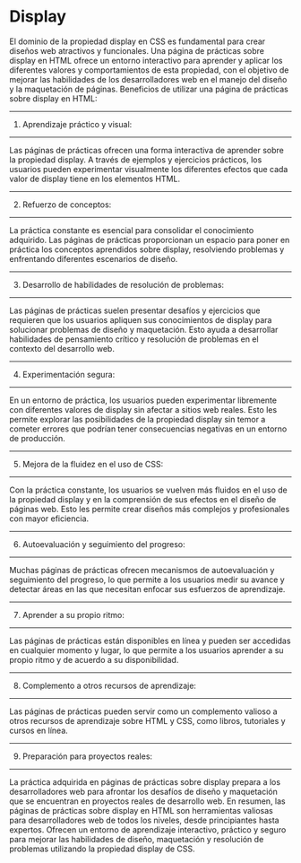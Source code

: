 # Display
El dominio de la propiedad display en CSS es fundamental para crear diseños web atractivos y funcionales. Una página de prácticas sobre display en HTML ofrece un entorno interactivo para aprender y aplicar los diferentes valores y comportamientos de esta propiedad, con el objetivo de mejorar las habilidades de los desarrolladores web en el manejo del diseño y la maquetación de páginas. Beneficios de utilizar una página de prácticas sobre display en HTML:

---------------------------------
1. Aprendizaje práctico y visual:
---------------------------------
Las páginas de prácticas ofrecen una forma interactiva de aprender sobre la propiedad display. A través de ejemplos y ejercicios prácticos, los usuarios pueden experimentar visualmente los diferentes efectos que cada valor de display tiene en los elementos HTML.

---------------------------------
2. Refuerzo de conceptos:
---------------------------------

La práctica constante es esencial para consolidar el conocimiento adquirido. Las páginas de prácticas proporcionan un espacio para poner en práctica los conceptos aprendidos sobre display, resolviendo problemas y enfrentando diferentes escenarios de diseño.

--------------------------------------------------------
3. Desarrollo de habilidades de resolución de problemas:
--------------------------------------------------------

Las páginas de prácticas suelen presentar desafíos y ejercicios que requieren que los usuarios apliquen sus conocimientos de display para solucionar problemas de diseño y maquetación. Esto ayuda a desarrollar habilidades de pensamiento crítico y resolución de problemas en el contexto del desarrollo web.

--------------------------------------------------------
4. Experimentación segura:
--------------------------------------------------------

En un entorno de práctica, los usuarios pueden experimentar libremente con diferentes valores de display sin afectar a sitios web reales. Esto les permite explorar las posibilidades de la propiedad display sin temor a cometer errores que podrían tener consecuencias negativas en un entorno de producción.

--------------------------------------------------------
5. Mejora de la fluidez en el uso de CSS:
--------------------------------------------------------

Con la práctica constante, los usuarios se vuelven más fluidos en el uso de la propiedad display y en la comprensión de sus efectos en el diseño de páginas web. Esto les permite crear diseños más complejos y profesionales con mayor eficiencia.

---------------------------------------------
6. Autoevaluación y seguimiento del progreso:
----------------------------------------------

Muchas páginas de prácticas ofrecen mecanismos de autoevaluación y seguimiento del progreso, lo que permite a los usuarios medir su avance y detectar áreas en las que necesitan enfocar sus esfuerzos de aprendizaje.

-------------------------------
7. Aprender a su propio ritmo:
-------------------------------

Las páginas de prácticas están disponibles en línea y pueden ser accedidas en cualquier momento y lugar, lo que permite a los usuarios aprender a su propio ritmo y de acuerdo a su disponibilidad.

-----------------------------------------------
8. Complemento a otros recursos de aprendizaje:
----------------------------------------------

Las páginas de prácticas pueden servir como un complemento valioso a otros recursos de aprendizaje sobre HTML y CSS, como libros, tutoriales y cursos en línea.

--------------------------------------
9. Preparación para proyectos reales:
--------------------------------------

La práctica adquirida en páginas de prácticas sobre display prepara a los desarrolladores web para afrontar los desafíos de diseño y maquetación que se encuentran en proyectos reales de desarrollo web.
En resumen, las páginas de prácticas sobre display en HTML son herramientas valiosas para desarrolladores web de todos los niveles, desde principiantes hasta expertos. Ofrecen un entorno de aprendizaje interactivo, práctico y seguro para mejorar las habilidades de diseño, maquetación y resolución de problemas utilizando la propiedad display de CSS.
